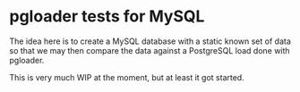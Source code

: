 # pgloader tests for MySQL

The idea here is to create a MySQL database with a static known set of data
so that we may then compare the data against a PostgreSQL load done with
pgloader.

This is very much WIP at the moment, but at least it got started.
